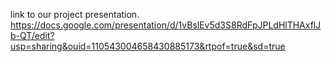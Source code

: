 link to our project presentation. \
https://docs.google.com/presentation/d/1vBslEv5d3S8RdFpJPLdHlTHAxflJb-QT/edit?usp=sharing&ouid=110543004658430885173&rtpof=true&sd=true
